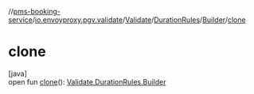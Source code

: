 //[pms-booking-service](../../../../../index.md)/[io.envoyproxy.pgv.validate](../../../index.md)/[Validate](../../index.md)/[DurationRules](../index.md)/[Builder](index.md)/[clone](clone.md)

# clone

[java]\
open fun [clone](clone.md)(): [Validate.DurationRules.Builder](index.md)